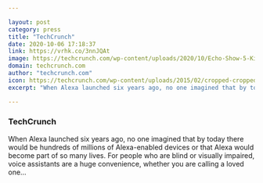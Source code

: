 ```yaml
---

layout: post
category: press
title: "TechCrunch"
date: 2020-10-06 17:18:37
link: https://vrhk.co/3nnJQAt
image: https://techcrunch.com/wp-content/uploads/2020/10/Echo-Show-5-Kitchen-sm.jpg?w=534
domain: techcrunch.com
author: "techcrunch.com"
icon: https://techcrunch.com/wp-content/uploads/2015/02/cropped-cropped-favicon-gradient.png?w=180
excerpt: "When Alexa launched six years ago, no one imagined that by today there would be hundreds of millions of Alexa-enabled devices or that Alexa would become part of so many lives. For people who are blind or visually impaired, voice assistants are a huge convenience, whether you are calling a loved one…"

---
```


### TechCrunch

When Alexa launched six years ago, no one imagined that by today there would be hundreds of millions of Alexa-enabled devices or that Alexa would become part of so many lives. For people who are blind or visually impaired, voice assistants are a huge convenience, whether you are calling a loved one…